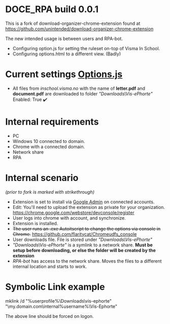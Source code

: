 DOCE_RPA build 0.0.1
===================================
This is a fork of download-organizer-chrome-extension found at https://github.com/unintended/download-organizer-chrome-extension

The new intended usage is between users and RPA-bot.
- Configuring option.js for setting the ruleset on-top of Visma In School.
- Configuring options.html to a different view. (Badly)

Current settings [Options.js](options.js)
===================================
- All files from *inschool.visma.no* with the name of **letter.pdf** and **document.pdf** are downloaded to folder *"Downloads\Vis-ePhorte"*
Enabled: True ✔️

Internal requirements
===================================
- PC
- Windows 10 connected to domain.
- Chrome with a connected domain.
- Network share
- RPA

Internal scenario 
===================================
*(prior to fork is marked with strikethrough)* 

- Extension is set to install via [Google Admin](http://admin.google.com/) on connected accounts.
- Edit: You'll need to upload the extension as private for your organization. https://chrome.google.com/webstore/devconsole/register
- User logs into chrome with account, and synchronize.
- Extension is installed.
- ~~The user runs an .exe Autoitscript to change the options via console in Chrome.~~ https://github.com/flaritycat/Chromeudfs_console
- User downloads file. File is stored under *"Downloads\Vis-ePhorte"*
- *"Downloads\Vis-ePhorte"* is a symlink to a network share. **Must be setup before downloading, or else the folder will be created by the extension**
- *RPA-bot* has access to the network share. Moves the files to a different internal location and starts to work.

Symbolic Link example
===================================
mklink /d "%userprofile%\Downloads\vis-ephorte" "\\my.domain.com\internal\%username%\Vis-Ephorte"

The above line should be forced on logon.
